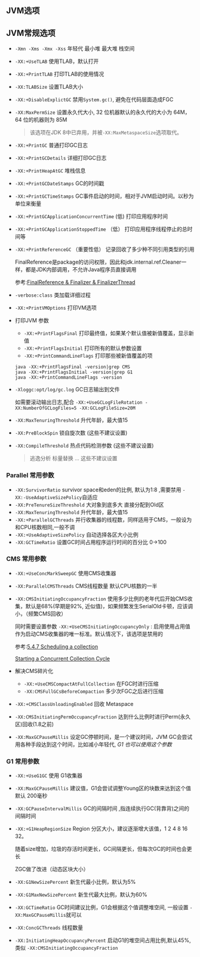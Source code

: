 JVM选项
---
## JVM常规选项
* `-Xmn -Xms -Xmx -Xss`  年轻代 最小堆 最大堆 栈空间
* `-XX:+UseTLAB`  使用TLAB，默认打开
* `-XX:+PrintTLAB`  打印TLAB的使用情况
* `-XX:TLABSize`  设置TLAB大小
* `-XX:+DisableExplictGC`  禁用`System.gc()`, 避免在代码层面造成FGC
* `-XX:MaxPermSize` 设置永久代大小, 32 位机器默认的永久代的大小为 64M，64 位的机器则为 85M

  > 该选项在JDK 8中已弃用，并被`-XX:MaxMetaspaceSize`选项取代。  
* `-XX:+PrintGC`  普通打印GC日志
* `-XX:+PrintGCDetails` 详细打印GC日志
* `-XX:+PrintHeapAtGC` 堆栈信息
* `-XX:+PrintGCDateStamps` GC的时间戳
* `-XX:+PrintGCTimeStamps` GC事件启动的时间，相对于JVM启动时间。以秒为单位来衡量
* `-XX:+PrintGCApplicationConcurrentTime` (低)  打印应用程序时间
* `-XX:+PrintGCApplicationStoppedTime` （低）  打印应用程序线程停止的总时间等
* `-XX:+PrintReferenceGC` （重要性低）  记录回收了多少种不同引用类型的引用

  FinalReference是package的访问权限，因此和jdk.internal.ref.Cleaner一样，都是JDK内部调用，不允许Java程序员直接调用

  参考:[FinalReference & Finalizer & FinalizerThread](https://blog.csdn.net/reliveIT/article/details/116307562)
* `-verbose:class`  类加载详细过程
* `-XX:+PrintVMOptions` 打印VM选项
* 打印JVM 参数
  * `-XX:+PrintFlagsFinal` 打印最终值，如果某个默认值被新值覆盖，显示新值
  * `-XX:+PrintFlagsInitial` 打印所有的默认参数设置
  * `-XX:+PrintCommandLineFlags` 打印那些被新值覆盖的项
  
  ```shell
  java -XX:+PrintFlagsFinal -version|grep CMS
  java -XX:+PrintFlagsInitial -version|grep G1
  java -XX:+PrintCommandLineFlags -version
  ```
* `-Xloggc:opt/log/gc.log` GC日志输出到文件 

  如需要滚动输出日志,配合 `-XX:+UseGCLogFileRotation -XX:NumberOfGCLogFiles=5 -XX:GCLogFileSize=20M` 
* `-XX:MaxTenuringThreshold`  升代年龄，最大值15
* `-XX:PreBlockSpin` 锁自旋次数  (这些不建议设置)
* `-XX:CompileThreshold` 热点代码检测参数 (这些不建议设置)
  
  > 逃逸分析 标量替换 ... 这些不建议设置
### Parallel 常用参数
* `-XX:SurvivorRatio` survivor space和eden的比例, 默认为1:8 ,需要禁用 `-XX:-UseAdaptiveSizePolicy`自适应
* `-XX:PreTenureSizeThreshold`  大对象到底多大 直接分配到Old区
* `-XX:MaxTenuringThreshold`  升代年龄，最大值15
* `-XX:+ParallelGCThreads`  并行收集器的线程数，同样适用于CMS，一般设为和CPU核数相同,一般不调
* `-XX:+UseAdaptiveSizePolicy`  自动选择各区大小比例
* `-XX:GCTimeRatio`  设置GC时间占用程序运行时间的百分比 0->100
### CMS 常用参数
* `-XX:+UseConcMarkSweepGC` 使用CMS收集器
* `-XX:ParallelCMSThreads`  CMS线程数量 默认CPU核数的一半
* `-XX:CMSInitiatingOccupancyFraction`  使用多少比例的老年代后开始CMS收集，默认是68%(早期是92%, 近似值)，如果频繁发生SerialOld卡顿，应该调小，（频繁CMS回收）

  同时需要设置参数 `-XX:+UseCMSInitiatingOccupancyOnly` : 启用使用占用值作为启动CMS收集器的唯一标准。默认情况下，该选项是禁用的

  参考:[5.4.7 Scheduling a collection](https://www.oracle.com/java/technologies/tuning-garbage-collection-v50-java-virtual-machine.html)

  [Starting a Concurrent Collection Cycle](https://docs.oracle.com/javase/8/docs/technotes/guides/vm/gctuning/cms.html#concurrent_mark_sweep_cms_collector)
* 解决CMS碎片化
  * `-XX:+UseCMSCompactAtFullCollection`  在FGC时进行压缩
  * `-XX:CMSFullGCsBeforeCompaction`  多少次FGC之后进行压缩
* `-XX:+CMSClassUnloadingEnabled` 回收 Metaspace
* `-XX:CMSInitiatingPermOccupancyFraction`  达到什么比例时进行Perm(永久区)回收(1.8之前)
* `-XX:MaxGCPauseMillis`  设定GC停顿时间，是一个建议时间，JVM GC会尝试用各种手段达到这个时间，比如减小年轻代, *G1 也可以使用这个参数*
### G1 常用参数
* `-XX:+UseG1GC` 使用 G1收集器
* `-XX:MaxGCPauseMillis`  建议值，G1会尝试调整Young区的块数来达到这个值 默认 200毫秒
* `-XX:GCPauseIntervalMillis`  GC的间隔时间 ,指连续执行GC(背靠背)之间的间隔时间
* `-XX:+G1HeapRegionSize`  Region 分区大小，建议逐渐增大该值，1 2 4 8 16 32。
  
  随着size增加，垃圾的存活时间更长，GC间隔更长，但每次GC的时间也会更长
  
  ZGC做了改进（动态区块大小）
* `-XX:G1NewSizePercent`  新生代最小比例，默认为5%
* `-XX:G1MaxNewSizePercent`  新生代最大比例，默认为60%
* `-XX:GCTimeRatio`  GC时间建议比例，G1会根据这个值调整堆空间, 一般设置 `-XX:MaxGCPauseMillis`就可以
* `-XX:ConcGCThreads`  线程数量
* `-XX:InitiatingHeapOccupancyPercent`  启动G1的堆空间占用比例,默认45%, 类似 `-XX:CMSInitiatingOccupancyFraction`